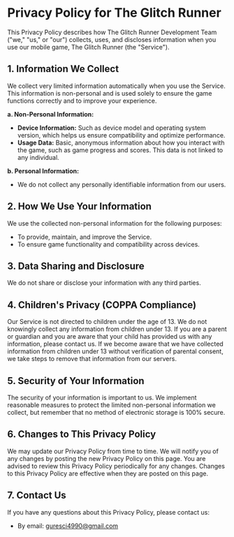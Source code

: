 # Privacy Policy for The Glitch Runner

This Privacy Policy describes how The Glitch Runner Development Team ("we," "us," or "our") collects, uses, and discloses information when you use our mobile game, The Glitch Runner (the "Service").

## 1. Information We Collect

We collect very limited information automatically when you use the Service. This information is non-personal and is used solely to ensure the game functions correctly and to improve your experience.

**a. Non-Personal Information:**
*   **Device Information:** Such as device model and operating system version, which helps us ensure compatibility and optimize performance.
*   **Usage Data:** Basic, anonymous information about how you interact with the game, such as game progress and scores. This data is not linked to any individual.

**b. Personal Information:**
*   We do not collect any personally identifiable information from our users.

## 2. How We Use Your Information

We use the collected non-personal information for the following purposes:
*   To provide, maintain, and improve the Service.
*   To ensure game functionality and compatibility across devices.

## 3. Data Sharing and Disclosure

We do not share or disclose your information with any third parties.

## 4. Children's Privacy (COPPA Compliance)

Our Service is not directed to children under the age of 13. We do not knowingly collect any information from children under 13. If you are a parent or guardian and you are aware that your child has provided us with any information, please contact us. If we become aware that we have collected information from children under 13 without verification of parental consent, we take steps to remove that information from our servers.

## 5. Security of Your Information

The security of your information is important to us. We implement reasonable measures to protect the limited non-personal information we collect, but remember that no method of electronic storage is 100% secure.

## 6. Changes to This Privacy Policy

We may update our Privacy Policy from time to time. We will notify you of any changes by posting the new Privacy Policy on this page. You are advised to review this Privacy Policy periodically for any changes. Changes to this Privacy Policy are effective when they are posted on this page.

## 7. Contact Us

If you have any questions about this Privacy Policy, please contact us:
*   By email: guresci4990@gmail.com
